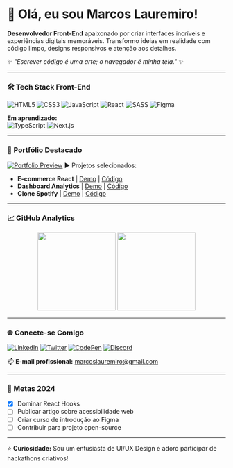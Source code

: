 # 👋 Olá, eu sou Marcos Lauremiro!

**Desenvolvedor Front-End** apaixonado por criar interfaces incríveis e experiências digitais memoráveis. Transformo ideias em realidade com código limpo, designs responsivos e atenção aos detalhes.

✨ *"Escrever código é uma arte; o navegador é minha tela."* ✨

---

### 🛠️ Tech Stack Front-End

![HTML5](https://img.shields.io/badge/HTML5-E34F26?style=for-the-badge&logo=html5&logoColor=white)
![CSS3](https://img.shields.io/badge/CSS3-1572B6?style=for-the-badge&logo=css3&logoColor=white)
![JavaScript](https://img.shields.io/badge/JavaScript-F7DF1E?style=for-the-badge&logo=javascript&logoColor=black)
![React](https://img.shields.io/badge/React-61DAFB?style=for-the-badge&logo=react&logoColor=black)
![SASS](https://img.shields.io/badge/SASS-CC6699?style=for-the-badge&logo=sass&logoColor=white)
![Figma](https://img.shields.io/badge/Figma-F24E1E?style=for-the-badge&logo=figma&logoColor=white)

**Em aprendizado:**  
![TypeScript](https://img.shields.io/badge/TypeScript-3178C6?style=for-the-badge&logo=typescript&logoColor=white)
![Next.js](https://img.shields.io/badge/Next.js-000000?style=for-the-badge&logo=next.js&logoColor=white)

---

### 🎨 Portfólio Destacado

[![Portfolio Preview](https://img.shields.io/badge/🚀_Portfólio-FF6B6B?style=for-the-badge)](https://portifolio-lauremiro.vercel.app/)
▶️ Projetos selecionados:
- **E-commerce React** | [Demo](https://exemplo.com) | [Código](https://github.com/)
- **Dashboard Analytics** | [Demo](https://exemplo.com) | [Código](https://github.com/)
- **Clone Spotify** | [Demo](https://exemplo.com) | [Código](https://github.com/)

---

### 📈 GitHub Analytics

<div align="center">
  <img height="180em" src="https://github-readme-stats.vercel.app/api?username=MarcosLauremiro&show_icons=true&theme=radical&hide_border=true&count_private=true&bg_color=0D1117&title_color=FFD700&icon_color=00FF00"/>
  <img height="180em" src="https://github-readme-stats.vercel.app/api/top-langs/?username=MarcosLauremiro&layout=compact&theme=radical&hide_border=true&bg_color=0D1117&title_color=FFD700"/>
</div>

---

### 🌐 Conecte-se Comigo

[![LinkedIn](https://img.shields.io/badge/-LinkedIn-0A66C2?style=for-the-badge&logo=linkedin&logoColor=white)](https://www.linkedin.com/in/marcos-lauremiro-melo-silva/)
[![Twitter](https://img.shields.io/badge/-Twitter-1DA1F2?style=for-the-badge&logo=twitter&logoColor=white)](https://twitter.com/Miroprogramador)
[![CodePen](https://img.shields.io/badge/-CodePen-000000?style=for-the-badge&logo=codepen&logoColor=white)](https://codepen.io/seuuser) <!-- Adicione seu link -->
[![Discord](https://img.shields.io/badge/-Discord-5865F2?style=for-the-badge&logo=discord&logoColor=white)](seu_id_discord)

📫 **E-mail profissional:** [marcoslauremiro@gmail.com](mailto:marcoslauremiro@gmail.com)

---

### 🎯 Metas 2024
- [x] Dominar React Hooks
- [ ] Publicar artigo sobre acessibilidade web
- [ ] Criar curso de introdução ao Figma
- [ ] Contribuir para projeto open-source

---

⭐ **Curiosidade:** Sou um entusiasta de UI/UX Design e adoro participar de hackathons criativos!
